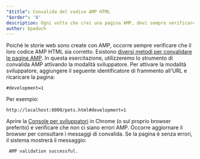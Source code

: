 ```yaml
---
"$title": Convalida del codice AMP HTML
"$order": '8'
description: Ogni volta che crei una pagina AMP, devi sempre verificare che il suo codice AMP HTML sia corretto. Esistono [diversi metodi che puoi utilizzare per convalidare le pagine AMP ...
author: bpaduch
---
```


Poiché le storie web sono create con AMP, occorre sempre verificare che il loro codice AMP HTML sia corretto. Esistono [diversi metodi per convalidare le pagine AMP](../../../../documentation/guides-and-tutorials/learn/validation-workflow/validate_amp.md). In questa esercitazione, utilizzeremo lo strumento di convalida AMP attivando la modalità sviluppatore. Per attivare la modalità sviluppatore, aggiungere il seguente identificatore di frammento all'URL e ricaricare la pagina:

```text
#development=1
```

Per esempio:

```text
http://localhost:8000/pets.html#development=1
```

Aprire la [Console per sviluppatori](https://developer.chrome.com/devtools/docs/console) in Chrome (o sul proprio browser preferito) e verificare che non ci siano errori AMP. Occorre aggiornare il browser per consultare i messaggi di convalida. Se la pagina è senza errori, il sistema mostrerà il messaggio:

```text
 AMP validation successful.
```
